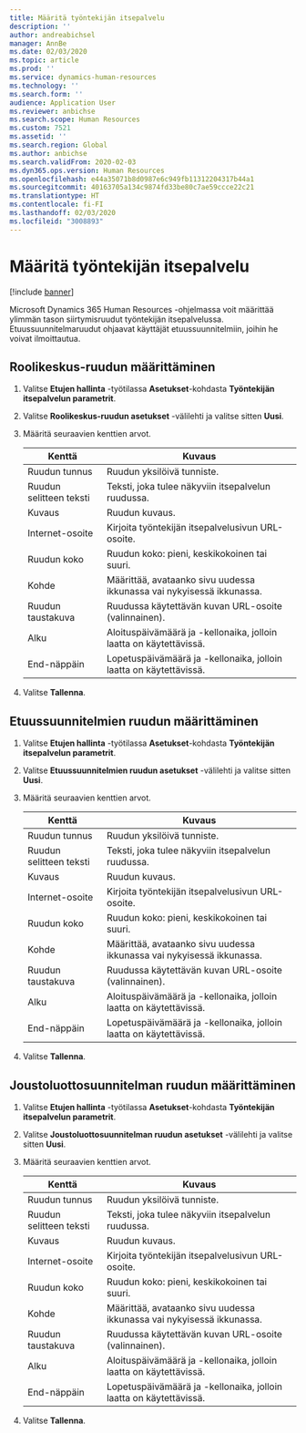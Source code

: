 ```yaml
---
title: Määritä työntekijän itsepalvelu
description: ''
author: andreabichsel
manager: AnnBe
ms.date: 02/03/2020
ms.topic: article
ms.prod: ''
ms.service: dynamics-human-resources
ms.technology: ''
ms.search.form: ''
audience: Application User
ms.reviewer: anbichse
ms.search.scope: Human Resources
ms.custom: 7521
ms.assetid: ''
ms.search.region: Global
ms.author: anbichse
ms.search.validFrom: 2020-02-03
ms.dyn365.ops.version: Human Resources
ms.openlocfilehash: e44a35071b8d0987e6c949fb11312204317b44a1
ms.sourcegitcommit: 40163705a134c9874fd33be80c7ae59ccce22c21
ms.translationtype: HT
ms.contentlocale: fi-FI
ms.lasthandoff: 02/03/2020
ms.locfileid: "3008893"
---
```

# <a name="configure-employee-self-service"></a>Määritä työntekijän itsepalvelu

[!include [banner](includes/preview-feature.md)]

Microsoft Dynamics 365 Human Resources -ohjelmassa voit määrittää ylimmän tason siirtymisruudut työntekijän itsepalvelussa. Etuussuunnitelmaruudut ohjaavat käyttäjät etuussuunnitelmiin, joihin he voivat ilmoittautua.

## <a name="set-up-a-role-center-tile"></a>Roolikeskus-ruudun määrittäminen

1. Valitse **Etujen hallinta** -työtilassa **Asetukset**-kohdasta **Työntekijän itsepalvelun parametrit**.

2. Valitse **Roolikeskus-ruudun asetukset** -välilehti ja valitse sitten **Uusi**.

3. Määritä seuraavien kenttien arvot.

   | Kenttä | Kuvaus |
   | --- | --- |
   | Ruudun tunnus | Ruudun yksilöivä tunniste. |
   | Ruudun selitteen teksti | Teksti, joka tulee näkyviin itsepalvelun ruudussa. |
   | Kuvaus | Ruudun kuvaus. |
   | Internet-osoite | Kirjoita työntekijän itsepalvelusivun URL-osoite. |
   | Ruudun koko | Ruudun koko: pieni, keskikokoinen tai suuri. |
   | Kohde | Määrittää, avataanko sivu uudessa ikkunassa vai nykyisessä ikkunassa. |
   | Ruudun taustakuva | Ruudussa käytettävän kuvan URL-osoite (valinnainen). |
   | Alku | Aloituspäivämäärä ja -kellonaika, jolloin laatta on käytettävissä. |
   | End-näppäin | Lopetuspäivämäärä ja -kellonaika, jolloin laatta on käytettävissä. |

4. Valitse **Tallenna**.

## <a name="set-up-a-benefit-plans-tile"></a>Etuussuunnitelmien ruudun määrittäminen

1. Valitse **Etujen hallinta** -työtilassa **Asetukset**-kohdasta **Työntekijän itsepalvelun parametrit**.

2. Valitse **Etuussuunnitelmien ruudun asetukset** -välilehti ja valitse sitten **Uusi**.

3. Määritä seuraavien kenttien arvot.

   | Kenttä | Kuvaus |
   | --- | --- |
   | Ruudun tunnus | Ruudun yksilöivä tunniste. |
   | Ruudun selitteen teksti | Teksti, joka tulee näkyviin itsepalvelun ruudussa. |
   | Kuvaus | Ruudun kuvaus. |
   | Internet-osoite | Kirjoita työntekijän itsepalvelusivun URL-osoite. |
   | Ruudun koko | Ruudun koko: pieni, keskikokoinen tai suuri. |
   | Kohde | Määrittää, avataanko sivu uudessa ikkunassa vai nykyisessä ikkunassa. |
   | Ruudun taustakuva | Ruudussa käytettävän kuvan URL-osoite (valinnainen). |
   | Alku | Aloituspäivämäärä ja -kellonaika, jolloin laatta on käytettävissä. |
   | End-näppäin | Lopetuspäivämäärä ja -kellonaika, jolloin laatta on käytettävissä. |

4. Valitse **Tallenna**.

## <a name="set-up-a-flex-credit-plan-tile"></a>Joustoluottosuunnitelman ruudun määrittäminen

1. Valitse **Etujen hallinta** -työtilassa **Asetukset**-kohdasta **Työntekijän itsepalvelun parametrit**.

2. Valitse **Joustoluottosuunnitelman ruudun asetukset** -välilehti ja valitse sitten **Uusi**.

3. Määritä seuraavien kenttien arvot.

   | Kenttä | Kuvaus |
   | --- | --- |
   | Ruudun tunnus | Ruudun yksilöivä tunniste. |
   | Ruudun selitteen teksti | Teksti, joka tulee näkyviin itsepalvelun ruudussa. |
   | Kuvaus | Ruudun kuvaus. |
   | Internet-osoite | Kirjoita työntekijän itsepalvelusivun URL-osoite. |
   | Ruudun koko | Ruudun koko: pieni, keskikokoinen tai suuri. |
   | Kohde | Määrittää, avataanko sivu uudessa ikkunassa vai nykyisessä ikkunassa. |
   | Ruudun taustakuva | Ruudussa käytettävän kuvan URL-osoite (valinnainen). |
   | Alku | Aloituspäivämäärä ja -kellonaika, jolloin laatta on käytettävissä. |
   | End-näppäin | Lopetuspäivämäärä ja -kellonaika, jolloin laatta on käytettävissä. |

4. Valitse **Tallenna**.
